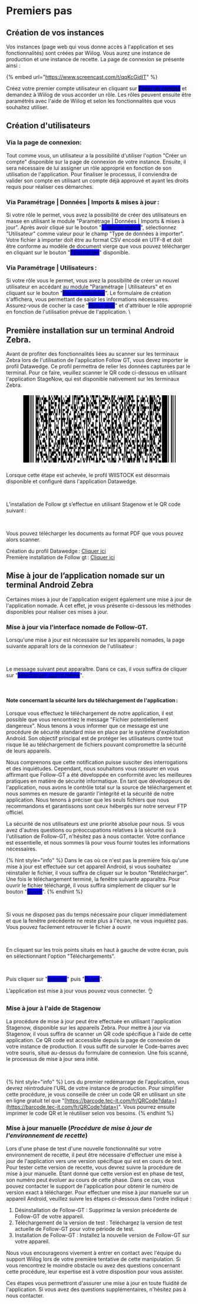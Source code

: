 # Premiers pas

## Création de vos instances

Vos instances (page web qui vous donne accès à l'application et ses fonctionnalités) sont créées par Wiilog. Vous aurez une instance de production et une instance de recette. La page de connexion se présente ainsi :

{% embed url="https://www.screencast.com/t/qqKcGidIT" %}

Créez votre premier compte utilisateur en cliquant sur <mark style="background-color:blue;">**Créer un compte**</mark> et demandez à Wiilog de vous accorder un rôle. Les rôles peuvent ensuite être paramétrés avec l'aide de Wiilog et selon les fonctionnalités que vous souhaitez utiliser.

## Création d'utilisateurs

### Via la page de connexion:&#x20;

Tout comme vous, un utilisateur a la possibilité d'utiliser l'option "Créer un compte" disponible sur la page de connexion de votre instance. Ensuite, il sera nécessaire de lui assigner un rôle approprié en fonction de son utilisation de l'application. Pour finaliser le processus, il conviendra de valider son compte en utilisant un compte déjà approuvé et ayant les droits requis pour réaliser ces démarches.&#x20;

### Via Paramétrage | Données | Imports & mises à jour :&#x20;

Si votre rôle le permet, vous avez la possibilité de créer des utilisateurs en masse en utilisant le module "Paramétrage | Données | Imports & mises à jour". Après avoir cliqué sur le bouton "<mark style="background-color:blue;">+ Nouvel import</mark>", sélectionnez "Utilisateur" comme valeur pour le champ "Type de données à importer". Votre fichier à importer doit être au format CSV encodé en UTF-8 et doit être conforme au modèle de document vierge que vous pouvez télécharger en cliquant sur le bouton "<mark style="background-color:blue;">Télécharger</mark>" disponible.&#x20;

### Via Paramétrage | Utilisateurs :&#x20;

Si votre rôle vous le permet, vous avez la possibilité de créer un nouvel utilisateur en accédant au module "Paramétrage | Utilisateurs" et en cliquant sur le bouton "<mark style="background-color:blue;">Nouvel utilisateur</mark>". Le formulaire de création s'affichera, vous permettant de saisir les informations nécessaires. Assurez-vous de cocher la case "<mark style="background-color:blue;">Statut actif</mark>" et d'attribuer le rôle approprié en fonction de l'utilisation prévue de l'application. \


## Première installation sur un terminal Android Zebra.

Avant de profiter des fonctionnalités liées au scanner sur les terminaux Zebra lors de l'utilisation de l'application Follow GT, vous devez importer le profil Datawedge. Ce profil permettra de relier les données capturées par le terminal. Pour ce faire, veuillez scanner le QR code ci-dessous en utilisant l'application StageNow, qui est disponible nativement sur les terminaux Zebra.&#x20;

<figure><img src="../.gitbook/assets/Capture d’écran 2023-08-23 112454.png" alt=""><figcaption></figcaption></figure>

Lorsque cette étape est achevée, le profil WIISTOCK est désormais disponible et configuré dans l'application Datawedge.

<figure><img src="../.gitbook/assets/Capture d&#x27;écran 2023-08-23 112728.png" alt=""><figcaption></figcaption></figure>

L’installation de Follow gt s’effectue en utilisant Stagenow et le QR code suivant :

<figure><img src="../.gitbook/assets/Capture d&#x27;écran 2023-08-23 112833.png" alt=""><figcaption></figcaption></figure>

Vous pouvez télécharger les documents au format PDF que vous pouvez alors scanner.&#x20;

Création du profil Datawedge : [Cliquer ici](https://ftp.wiilog.fr/stageNow/CreateDwProfilWiistock.pdf) \
Première installation de Follow gt : [Cliquer ici](https://ftp.wiilog.fr/stageNow/installFGTMx8.0.pdf)&#x20;

## Mise à jour de l’application nomade sur un terminal Android Zebra

Certaines mises à jour de l'application exigent également une mise à jour de l'application nomade. À cet effet, je vous présente ci-dessous les méthodes disponibles pour réaliser ces mises à jour.&#x20;

### Mise à jour via l'interface nomade de Follow-GT. &#x20;

Lorsqu'une mise à jour est nécessaire sur les appareils nomades, la page suivante apparaît lors de la connexion de l'utilisateur : &#x20;

<figure><img src="../.gitbook/assets/Capture d&#x27;écran 2023-08-23 113102.png" alt=""><figcaption></figcaption></figure>

Le message suivant peut apparaître. Dans ce cas, il vous suffira de cliquer sur "<mark style="background-color:blue;">Télécharger quand même</mark>".

<figure><img src="../.gitbook/assets/Capture d&#x27;écran 2023-08-23 113156.png" alt=""><figcaption></figcaption></figure>

#### Note concernant la sécurité lors du téléchargement de l'application :&#x20;

Lorsque vous effectuez le téléchargement de notre application, il est possible que vous rencontriez le message "Fichier potentiellement dangereux". Nous tenons à vous informer que ce message est une procédure de sécurité standard mise en place par le système d'exploitation Android. Son objectif principal est de protéger les utilisateurs contre tout risque lié au téléchargement de fichiers pouvant compromettre la sécurité de leurs appareils.&#x20;

&#x20;Nous comprenons que cette notification puisse susciter des interrogations et des inquiétudes. Cependant, nous souhaitons vous rassurer en vous affirmant que Follow-GT a été développée en conformité avec les meilleures pratiques en matière de sécurité informatique. En tant que développeurs de l'application, nous avons le contrôle total sur la source de téléchargement et nous sommes en mesure de garantir l'intégrité et la sécurité de notre application. Nous tenons à préciser que les seuls fichiers que nous recommandons et garantissons sont ceux hébergés sur notre serveur FTP officiel.&#x20;

&#x20;La sécurité de nos utilisateurs est une priorité absolue pour nous. Si vous avez d'autres questions ou préoccupations relatives à la sécurité ou à l'utilisation de Follow-GT, n'hésitez pas à nous contacter. Votre confiance est essentielle, et nous sommes là pour vous fournir toutes les informations nécessaires.&#x20;

{% hint style="info" %}
&#x20;Dans le cas où ce n'est pas la première fois qu'une mise à jour est effectuée sur cet appareil Android, si vous souhaitez réinstaller le fichier, il vous suffira de cliquer sur le bouton "Retélécharger". Une fois le téléchargement terminé, la fenêtre suivante apparaîtra. Pour ouvrir le fichier téléchargé, il vous suffira simplement de cliquer sur le bouton "<mark style="background-color:blue;">Ouvrir</mark>".&#x20;
{% endhint %}

<figure><img src="../.gitbook/assets/Capture d&#x27;écran 2023-08-23 113332.png" alt=""><figcaption></figcaption></figure>

Si vous ne disposez pas du temps nécessaire pour cliquer immédiatement et que la fenêtre précédente ne reste plus à l'écran, ne vous inquiétez pas. Vous pouvez facilement retrouver le fichier à ouvrir

<figure><img src="../.gitbook/assets/Capture d&#x27;écran 2023-08-23 113422.png" alt=""><figcaption></figcaption></figure>

En cliquant sur les trois points situés en haut à gauche de votre écran, puis en sélectionnant l'option "Téléchargements".

<figure><img src="../.gitbook/assets/Capture d&#x27;écran 2023-08-23 113459.png" alt=""><figcaption></figcaption></figure>

Puis cliquer sur "<mark style="background-color:blue;">Installer</mark>" puis "<mark style="background-color:blue;">Ouvrir</mark>".&#x20;

L’application est mise à jour vous pouvez vous connecter. 👌

### Mise à jour à l'aide de Stagenow

La procédure de mise à jour peut être effectuée en utilisant l'application Stagenow, disponible sur les appareils Zebra. Pour mettre à jour via Stagenow, il vous suffira de scanner un QR code spécifique à l'aide de cette application. Ce QR code est accessible depuis la page de connexion de votre instance de production. Il vous suffit de survoler le Code-barres avec votre souris, situé au-dessus du formulaire de connexion. Une fois scanné, le processus de mise à jour sera initié.

<figure><img src="../.gitbook/assets/Capture d&#x27;écran 2023-08-23 114047.png" alt=""><figcaption></figcaption></figure>

{% hint style="info" %}
Lors du premier redémarrage de l'application, vous devrez réintroduire l'URL de votre instance de production. Pour simplifier cette procédure, je vous conseille de créer un code QR en utilisant un site en ligne gratuit tel que "[https://barcode.tec-it.com/fr/QRCode?data=](https://barcode.tec-it.com/fr/QRCode?data=)". Vous pourrez ensuite imprimer le code QR et le réutiliser selon vos besoins.&#x20;
{% endhint %}

### Mise à jour manuelle (_Procédure de mise à jour de l'environnement de recette_)

Lors d'une phase de test d'une nouvelle fonctionnalité sur votre environnement de recette, il peut être nécessaire d'effectuer une mise à jour de l'application vers une version spécifique qui est en cours de test. Pour tester cette version de recette, vous devrez suivre la procédure de mise à jour manuelle. Étant donné que cette version est en phase de test, son numéro peut évoluer au cours de cette phase. Dans ce cas, vous pouvez contacter le support de l'application pour obtenir le numéro de version exact à télécharger. Pour effectuer une mise à jour manuelle sur un appareil Android, veuillez suivre les étapes ci-dessous dans l'ordre indiqué :&#x20;

&#x20;

1. Désinstallation de Follow-GT : Supprimez la version précédente de Follow-GT de votre appareil.&#x20;
2. Téléchargement de la version de test : Téléchargez la version de test actuelle de Follow-GT pour votre période de test.&#x20;
3. Installation de Follow-GT : Installez la nouvelle version de Follow-GT sur votre appareil.&#x20;

&#x20;

Nous vous encourageons vivement à entrer en contact avec l'équipe du support Wiilog lors de votre première tentative de cette manipulation. Si vous rencontrez le moindre obstacle ou avez des questions concernant cette procédure, leur expertise est à votre disposition pour vous assister.&#x20;

Ces étapes vous permettront d'assurer une mise à jour en toute fluidité de l'application. Si vous avez des questions supplémentaires, n'hésitez pas à nous contacter.&#x20;



